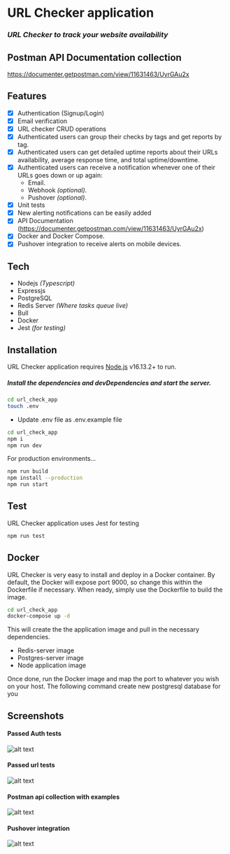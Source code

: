 # URL Checker application

### _URL Checker to track your website availability_

## Postman API Documentation collection

https://documenter.getpostman.com/view/11631463/UyrGAu2x

## Features

- [x] Authentication (Signup/Login)
- [x] Email verification
- [x] URL checker CRUD operations
- [x] Authenticated users can group their checks by tags and get reports by tag.
- [x] Authenticated users can get detailed uptime reports about their URLs availability, average response time, and total uptime/downtime.
- [x] Authenticated users can receive a notification whenever one of their URLs goes down or up again:
  - Email.
  - Webhook _(optional)_.
  - Pushover _(optional)_.
- [x] Unit tests
- [x] New alerting notifications can be easily added
- [x] API Documentation (https://documenter.getpostman.com/view/11631463/UyrGAu2x)
- [x] Docker and Docker Compose.
- [x] Pushover integration to receive alerts on mobile devices.

## Tech

- Nodejs _(Typescript)_
- Expressjs
- PostgreSQL
- Redis Server _(Where tasks queue live)_
- Bull
- Docker
- Jest _(for testing)_

## Installation

URL Checker application requires [Node.js](https://nodejs.org/) v16.13.2+ to run.

##### Install the dependencies and devDependencies and start the server.

```sh
cd url_check_app
touch .env
```

- Update .env file as .env.example file

```sh
cd url_check_app
npm i
npm run dev
```

For production environments...

```sh
npm run build
npm install --production
npm run start
```

## Test

URL Checker application uses Jest for testing

```sh
npm run test
```

## Docker

URL Checker is very easy to install and deploy in a Docker container.
By default, the Docker will expose port 9000, so change this within the
Dockerfile if necessary. When ready, simply use the Dockerfile to
build the image.

```sh
cd url_check_app
docker-compose up -d
```

This will create the the application image and pull in the necessary dependencies.

- Redis-server image
- Postgres-server image
- Node application image

Once done, run the Docker image and map the port to whatever you wish on your host.
The following command create new postgresql database for you

## Screenshots

#### Passed Auth tests

![alt text](https://i.imgur.com/71aIccA.png)

#### Passed url tests

![alt text](https://i.imgur.com/WBpyNXQ.png)

#### Postman api collection with examples

![alt text](https://i.imgur.com/IH1VeaS.png)

#### Pushover integration

![alt text](https://i.imgur.com/Yv5mbMd.jpg)
